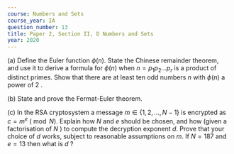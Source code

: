 ```yaml
---
course: Numbers and Sets
course_year: IA
question_number: 13
title: Paper 2, Section II, D Numbers and Sets
year: 2020
---
```




(a) Define the Euler function $\phi(n)$. State the Chinese remainder theorem, and use it to derive a formula for $\phi(n)$ when $n=p_{1} p_{2} \ldots p_{r}$ is a product of distinct primes. Show that there are at least ten odd numbers $n$ with $\phi(n)$ a power of 2 .

(b) State and prove the Fermat-Euler theorem.

(c) In the RSA cryptosystem a message $m \in\{1,2, \ldots, N-1\}$ is encrypted as $c=m^{e}$ $(\bmod N)$. Explain how $N$ and $e$ should be chosen, and how (given a factorisation of $N$ ) to compute the decryption exponent $d$. Prove that your choice of $d$ works, subject to reasonable assumptions on $m$. If $N=187$ and $e=13$ then what is $d$ ?